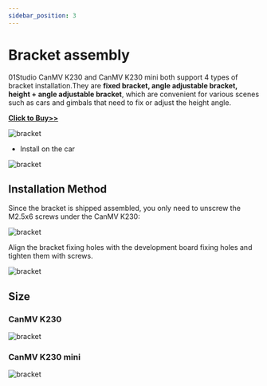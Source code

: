 ```yaml
---
sidebar_position: 3
---
```


# Bracket assembly

01Studio CanMV K230 and CanMV K230 mini both support 4 types of bracket installation.They are **fixed bracket, angle adjustable bracket, height + angle adjustable bracket**, which are convenient for various scenes such as cars and gimbals that need to fix or adjust the height angle.

[**Click to Buy>>**](https://www.aliexpress.com/item/1005007584918864.html)

![bracket](./img/bracket/bracket1.png)

- Install on the car

![bracket](./img/bracket/car.png)

## Installation Method

Since the bracket is shipped assembled, you only need to unscrew the M2.5x6 screws under the CanMV K230:

![bracket](./img/bracket/bracket2.png)

Align the bracket fixing holes with the development board fixing holes and tighten them with screws.

![bracket](./img/bracket/bracket4.png)

## Size

### CanMV K230 

![bracket](./img/bracket/bracket5.png)

### CanMV K230 mini

![bracket](./img/bracket/bracket6.png)